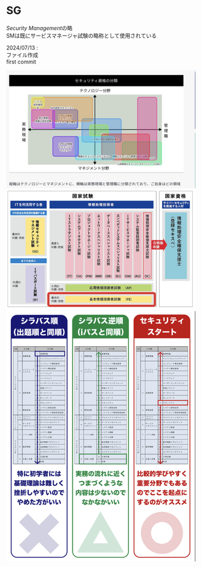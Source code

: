# SG  
*Security Management*の略  
SMは既にサービスマネージャ試験の略称として使用されている

2024/07/13 :  
ファイル作成  
first commit

<img width="500" alt="" src="./images/セキュリティ資格分類.png">

<img width="500" alt="" src="./images/情報処理技術者資格.png">

<img width="500" alt="" src="./images/勉強法.png">
